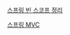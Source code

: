 [스프링 빈 스코프 정리](https://www.notion.so/Singleton-Prototype-bbbf65dbdd9346f0b5a7650dafc60453)

[스프링 MVC](https://www.notion.so/MVC-fa30285f5eef42dc96e34608bcbfba4d)
